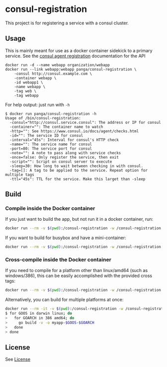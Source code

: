# consul-registration
This project is for registering a service with a consul cluster. 


## Usage
This is mainly meant for use as a docker container sidekick to a primary service. See the [consul agent registration](https://www.consul.io/docs/agent/http/agent.html#agent_service_register) documentation for the API

```
docker run -d --name webapp organization/webapp 
docker run --link webapp:webapp panga/consul-registration \
	-consul http://consul.example.com \
	-container webapp \
	-id webapp1 \
	-name webapp \
	-tag web \
	-tag webapp
```

For help output: just run with `-h`

```
$ docker run panga/consul-registration -h
Usage of /bin/consul-registration:
  -consul="http://consul.service.consul": The address or IP for consul
  -container="": The container name to watch
  -http="": See https://www.consul.io/docs/agent/checks.html
  -id="": The service ID for consul
  -interval="45s": Interval for consul's HTTP check
  -name="": The service name for consul
  -port=80: The service port for consul
  -note="": A note to pass along with service checks
  -once=false: Only register the service, then exit
  -script="": Script on consul server to execute
  -sleep=30: How long to wait between checking in with consul.
  -tag=[]: A tag to be applied to the service. Repeat option for multiple tags
  -ttl="45s": TTL for the service. Make this larget than -sleep
```


## Build

### Compile inside the Docker container

If you just want to build the app, but not run it in a docker container, run:

```bash
docker run --rm -v $(pwd):/consul-registration -w /consul-registration golang:1.8.1 go build -v

```
If you want to build for busybox and have a mini-container:

```bash
docker run --rm -v $(pwd):/consul-registration -w /consul-registration golang:1.8.1 go build -v -a -tags netgo -installsuffix netgo -ldflags '-w'
```

### Cross-compile inside the Docker container

If you need to compile for a platform other than linux/amd64 (such as windows/386), this can be easily accomplished with the provided cross tags:

```bash
docker run --rm -v $(pwd):/consul-registration -w /consul-registration -e GOOS=windows -e GOARCH=386 golang:1.8.1-cross go build -v
```

Alternatively, you can build for multiple platforms at once:

```bash
docker run --rm -it -v $(pwd):/consul-registration -w /consul-registration golang:1.8.1-cross bash
$ for GOOS in darwin linux; do
>   for GOARCH in 386 amd64; do
>     go build -v -o myapp-$GOOS-$GOARCH
>   done
> done
```

## License
See [License](/LICENSE)
